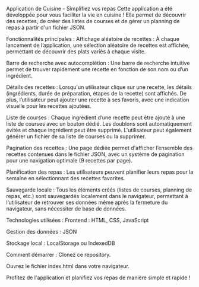 Application de Cuisine - Simplifiez vos repas
Cette application a été développée pour vous faciliter la vie en cuisine ! Elle permet de découvrir des recettes, de créer des listes de courses et de gérer un planning de repas à partir d'un fichier JSON.

Fonctionnalités principales :
Affichage aléatoire de recettes : À chaque lancement de l’application, une sélection aléatoire de recettes est affichée, permettant de découvrir des plats variés à chaque visite.

Barre de recherche avec autocomplétion : Une barre de recherche intuitive permet de trouver rapidement une recette en fonction de son nom ou d’un ingrédient.

Détails des recettes : Lorsqu'un utilisateur clique sur une recette, les détails (ingrédients, durée de préparation, étapes de la recette) sont affichés. De plus, l’utilisateur peut ajouter une recette à ses favoris, avec une indication visuelle pour les recettes ajoutées.

Liste de courses : Chaque ingrédient d’une recette peut être ajouté à une liste de courses avec un bouton dédié. Les doublons sont automatiquement évités et chaque ingrédient peut être supprimé. L'utilisateur peut également générer un fichier de sa liste de courses ou la supprimer.

Pagination des recettes : Une page dédiée permet d'afficher l’ensemble des recettes contenues dans le fichier JSON, avec un système de pagination pour une navigation optimale (9 recettes par page).

Planification des repas : Les utilisateurs peuvent planifier leurs repas pour la semaine en sélectionnant des recettes favorites.

Sauvegarde locale : Tous les éléments créés (listes de courses, planning de repas, etc.) sont sauvegardés localement dans le navigateur, permettant à l’utilisateur de retrouver ses données même après la fermeture du navigateur, sans nécessiter de base de données.

Technologies utilisées :
Frontend : HTML, CSS, JavaScript

Gestion des données : JSON

Stockage local : LocalStorage ou IndexedDB

Comment démarrer :
Clonez ce repository.

Ouvrez le fichier index.html dans votre navigateur.

Profitez de l'application et planifiez vos repas de manière simple et rapide !

